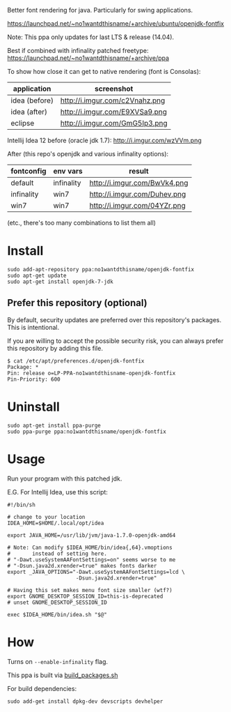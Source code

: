 Better font rendering for java. Particularly for swing applications.

https://launchpad.net/~no1wantdthisname/+archive/ubuntu/openjdk-fontfix

Note: This ppa only updates for last LTS & release (14.04).

Best if combined with infinality patched freetype:
https://launchpad.net/~no1wantdthisname/+archive/ppa

To show how close it can get to native rendering (font is Consolas):

| application   | screenshot                     |
| ------------- | ------------------------------ |
| idea (before) | http://i.imgur.com/c2Vnahz.png |
| idea (after)  | http://i.imgur.com/E9XVSa9.png |
| eclipse       | http://i.imgur.com/GmG5Ip3.png |

Intellij Idea 12 before (oracle jdk 1.7): http://i.imgur.com/wzVVm.png

After (this repo's openjdk and various infinality options):

| fontconfig | env vars   | result                       |
| ---------- | ---------- | ---------------------------- |
| default    | infinality | http://i.imgur.com/BwVk4.png |
| infinality | win7       | http://i.imgur.com/Duhev.png |
| win7       | win7       | http://i.imgur.com/04YZr.png | 

(etc., there's too many combinations to list them all)

# Install

```
sudo add-apt-repository ppa:no1wantdthisname/openjdk-fontfix
sudo apt-get update
sudo apt-get install openjdk-7-jdk
```

## Prefer this repository (optional)

By default, security updates are preferred over this repository's packages.
This is intentional.

If you are willing to accept the possible security risk, you can always prefer this repository by adding this file.

```
$ cat /etc/apt/preferences.d/openjdk-fontfix
Package: *
Pin: release o=LP-PPA-no1wantdthisname-openjdk-fontfix
Pin-Priority: 600
```

# Uninstall

```
sudo apt-get install ppa-purge
sudo ppa-purge ppa:no1wantdthisname/openjdk-fontfix
```

# Usage

Run your program with this patched jdk.

E.G. For Intellij Idea, use this script:

```
#!/bin/sh

# change to your location
IDEA_HOME=$HOME/.local/opt/idea

export JAVA_HOME=/usr/lib/jvm/java-1.7.0-openjdk-amd64

# Note: Can modify $IDEA_HOME/bin/idea{,64}.vmoptions
#       instead of setting here.
# "-Dawt.useSystemAAFontSettings=on" seems worse to me
# "-Dsun.java2d.xrender=true" makes fonts darker
export _JAVA_OPTIONS="-Dawt.useSystemAAFontSettings=lcd \
                      -Dsun.java2d.xrender=true"

# Having this set makes menu font size smaller (wtf?)
export GNOME_DESKTOP_SESSION_ID=this-is-deprecated
# unset GNOME_DESKTOP_SESSION_ID

exec $IDEA_HOME/bin/idea.sh "$@"
```

# How
Turns on `--enable-infinality` flag.

This ppa is built via [build_packages.sh](build_packages.sh)

For build dependencies:

```
sudo add-get install dpkg-dev devscripts devhelper
```
